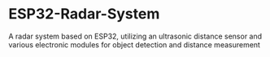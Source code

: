# ESP32-Radar-System
A radar system based on ESP32, utilizing an ultrasonic distance sensor and various electronic modules for object detection and distance measurement
